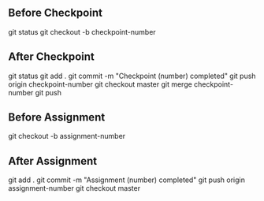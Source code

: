## Before Checkpoint
git status
git checkout -b checkpoint-number

## After Checkpoint
git status
git add .
git commit -m "Checkpoint (number) completed"
git push origin checkpoint-number
git checkout master
git merge checkpoint-number
git push

## Before Assignment
git checkout -b assignment-number

## After Assignment
git add .
git commit -m "Assignment (number) completed"
git push origin assignment-number
git checkout master
